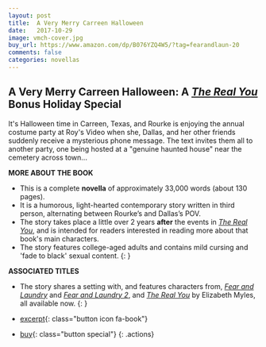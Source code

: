 ```yaml
---
layout: post
title:  A Very Merry Carreen Halloween
date:   2017-10-29
image: vmch-cover.jpg
buy_url: https://www.amazon.com/dp/B076YZQ4W5/?tag=fearandlaun-20
comments: false
categories: novellas
---
```


## A Very Merry Carreen Halloween:  A [*The Real You*][tru] Bonus Holiday Special

It's Halloween time in Carreen, Texas, and Rourke is enjoying the annual costume party at Roy's Video when she, Dallas, and her 
other friends suddenly receive a mysterious phone message. The text invites them all to another party, one being hosted at a 
"genuine haunted house" near the cemetery across town...

**MORE ABOUT THE BOOK**

- This is a complete **novella** of approximately 33,000 words (about 130 pages).
- It is a humorous, light-hearted contemporary story written in third person, alternating between Rourke’s and Dallas’s POV.
- The story takes place a little over 2 years **after** the events in [*The Real You*][tru], and is intended for readers interested 
  in reading more about that book's main characters.
- The story features college-aged adults and contains mild cursing and 'fade to black' sexual content.
{: }

**ASSOCIATED TITLES**

- The story shares a setting with, and features characters from, [*Fear and Laundry*][fal] and [*Fear and Laundry 2*][fal2], and
[*The Real You*][tru] by Elizabeth Myles, all available now.
{: }

- [excerpt][excerpt]{: class="button icon fa-book"}
- [buy][buy]{: class="button special"}
{: .actions}

[excerpt]:/novellas/a-very-merry-carreen-halloween/excerpt/
[buy]:https://www.amazon.com/dp/B076YZQ4W5/?tag=fearandlaun-20
[tru]:/novels/the-real-you/
[fal]:/novels/fear-and-laundry/
[fal2]:/novels/fear-and-laundry-2/
